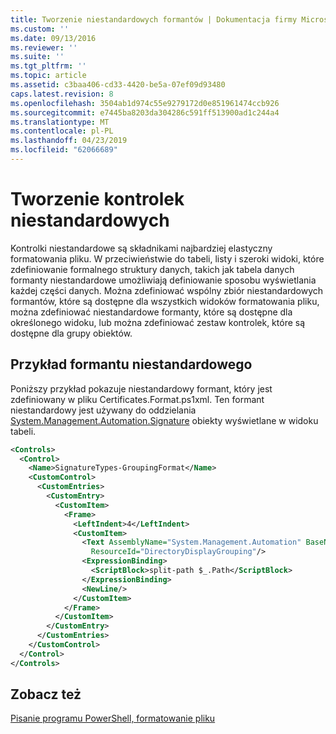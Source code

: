 ```yaml
---
title: Tworzenie niestandardowych formantów | Dokumentacja firmy Microsoft
ms.custom: ''
ms.date: 09/13/2016
ms.reviewer: ''
ms.suite: ''
ms.tgt_pltfrm: ''
ms.topic: article
ms.assetid: c3baa406-cd33-4420-be5a-07ef09d93480
caps.latest.revision: 8
ms.openlocfilehash: 3504ab1d974c55e9279172d0e851961474ccb926
ms.sourcegitcommit: e7445ba8203da304286c591ff513900ad1c244a4
ms.translationtype: MT
ms.contentlocale: pl-PL
ms.lasthandoff: 04/23/2019
ms.locfileid: "62066689"
---
```

# <a name="creating-custom-controls"></a>Tworzenie kontrolek niestandardowych

Kontrolki niestandardowe są składnikami najbardziej elastyczny formatowania pliku. W przeciwieństwie do tabeli, listy i szeroki widoki, które zdefiniowanie formalnego struktury danych, takich jak tabela danych formanty niestandardowe umożliwiają definiowanie sposobu wyświetlania każdej części danych. Można zdefiniować wspólny zbiór niestandardowych formantów, które są dostępne dla wszystkich widoków formatowania pliku, można zdefiniować niestandardowe formanty, które są dostępne dla określonego widoku, lub można zdefiniować zestaw kontrolek, które są dostępne dla grupy obiektów.

## <a name="custom-control-example"></a>Przykład formantu niestandardowego

Poniższy przykład pokazuje niestandardowy formant, który jest zdefiniowany w pliku Certificates.Format.ps1xml. Ten formant niestandardowy jest używany do oddzielania [System.Management.Automation.Signature](/dotnet/api/System.Management.Automation.Signature) obiekty wyświetlane w widoku tabeli.

```xml
<Controls>
  <Control>
    <Name>SignatureTypes-GroupingFormat</Name>
    <CustomControl>
      <CustomEntries>
        <CustomEntry>
          <CustomItem>
            <Frame>
              <LeftIndent>4</LeftIndent>
              <CustomItem>
                <Text AssemblyName="System.Management.Automation" BaseName="FileSystemProviderStrings"
                  ResourceId="DirectoryDisplayGrouping"/>
                <ExpressionBinding>
                  <ScriptBlock>split-path $_.Path</ScriptBlock>
                </ExpressionBinding>
                <NewLine/>
              </CustomItem>
            </Frame>
          </CustomItem>
        </CustomEntry>
      </CustomEntries>
    </CustomControl>
  </Control>
</Controls>

```

## <a name="see-also"></a>Zobacz też

[Pisanie programu PowerShell, formatowanie pliku](./writing-a-powershell-formatting-file.md)
